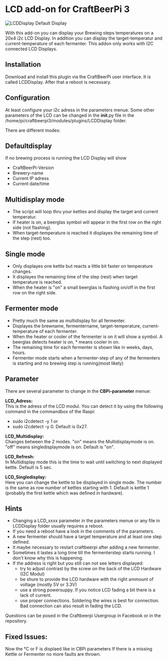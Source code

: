 # **LCD add-on for CraftBeerPi 3**

![](https://github.com/breiti78/craftbeerpiLCD/blob/master/LCDPhoto.jpg "LCDDisplay Default Display")

With this add-on you can display your Brewing steps temperatures on a 20x4 i2c LCD Display.
In addition you can display the target-temperatur and current-temperature of each fermenter.
This addon only works with I2C connected LCD Displays.

## Installation

Download and install this plugin via 
the CraftBeerPi user interface. It is called LCDDisplay.
After that a reboot is necessary.

## Configuration

At least configure your i2c adress in the parameters menue. Some other
parameters of the LCD can be changed in the  __init__.py file in the
/home/pi/craftbeerpi3/modules/plugins/LCDDisplay folder.


There are different modes:

**Defaultdisplay**
--------------

If no brewing process is running the LCD Display will show

- CraftBeerPi-Version 
- Brewery-name
- Current IP adress 
- Current date/time

**Multidisplay mode**
-----------------

- The script will loop thru your kettles and display the target and current temperatur. 
- If heater is on, a beerglas symbol will appear in the first row on the right side (not flashing).
- When target-temperature is reached it displayes the remaining time of the step (rest) too.

**Single mode**
-----------

- Only displayes one kettle but reacts a little bit faster on temperature changes. 
- It displayes the remaining time of the step (rest) when target temperature is reached.
- When the heater is "on" a small beerglas is flashing on/off in the first row on the right side.

**Fermenter mode**
--------------
- Pretty much the same as multidisplay for all fermenter.
- Displayes the brewname, fermentername, target-temperature, current-temperature of each fermenter.
- When the heater or cooler of the fermenter is on it will show a symbol.
A beerglas detects heater is on, * means cooler in on.
- The remaining time for each fermenter is shown like in weeks, days, hours. 
- Fermenter mode starts when a fermenter-step of any of the fermenters is starting and no brewing step is running(most likely)

Parameter
---------

There are several parameter to change in the **CBPi-parameter** menue:


**LCD_Adress:**    
This is the adress of the LCD modul. You can detect it by 
using the following command in the commandbox of the Raspi:   
- sudo i2cdetect -y 1 
or 
- sudo i2cdetect -y 0.
Default is 0x27.
 
 
**LCD_Multidisplay:**     
Changes between the 2 modes. "on" means the Multidisplaymode is on. 
"off" means singledisplaymode is on. Default is "on". 


**LCD_Refresh:**		  
In Multidisplay mode this is the time to wait until switching to next displayed kettle. 
Default is 5 sec.
 

**LCD_Singledisplay:** 	  
Here you can change the kettle to be displayed in single mode. The number is the same as row number  of
kettles starting with 1. Default is kettle 1 (probably the first kettle which was defined in hardware).



## Hints

- Changing a LCD_xxxx parameter in the parameters menue or any
file in LCDDisplay folder usually requires a reboot.
- If you need a reboot have a look in the comments of the parameters.
- A new fermenter should have a target temperature and at least one step defined.
- It maybe necessary to restart craftbeerpi after adding a new fermenter. 
- Sometimes it lastes a long time till the fermenterstep starts running. 
I don't know why this is happening.
- If the address is right but you still can not see letters displayed:
  - try to adjust contrast by the screw on the back of the LCD Hardware (I2C Modul)
  - be shure to provide the LCD hardware with the right ammount of voltage (mostly 5V or 3.3V)
  - use a strong powersuppy. If you notice LCD fading a bit there is a lack of current.
  - use proper connections. Soldering the wires is best for connection. Bad connection can also result in fading the LCD.
  
  
Questions can be posed in the Craftbeerpi Usergroup in Facebook or in the repository.

## Fixed Issues:
Now the °C or F is displaed like in CBPi parameters
If there is a missing Kettle or Fermenter no more faults are thrown.


